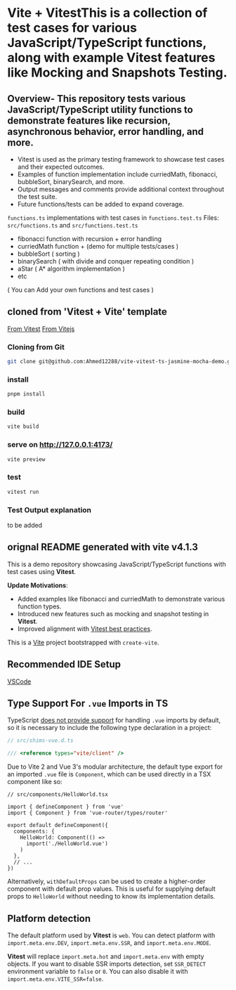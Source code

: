 # Vite + VitestThis is a collection of test cases for various JavaScript/TypeScript functions, along with example **Vitest** features like **Mocking** and **Snapshots Testing**.

## Overview- This repository tests various JavaScript/TypeScript utility functions to demonstrate features like recursion, asynchronous behavior, error handling, and more.
- Vitest is used as the primary testing framework to showcase test cases and their expected outcomes.
- Examples of function implementation include curriedMath, fibonacci, bubbleSort, binarySearch, and more.
- Output messages and comments provide additional context throughout the test suite.
- Future functions/tests can be added to expand coverage.

`functions.ts` implementations with test cases in `functions.test.ts`
Files: `src/functions.ts` and `src/functions.test.ts`
  
- fibonacci function with recursion + error handling
- curriedMath function +  (demo for multiple tests/cases )
- bubbleSort ( sorting )
- binarySearch ( with divide and conquer repeating condition )
- aStar ( A* algorithm implementation )
- etc 

( You can Add your own functions and test cases )

## cloned from 'Vitest + Vite' template

[ From Vitest](https://vitest.dev/)
[ From Vitejs](https://vitejs.dev/)

### Cloning from Git

```bash
git clone git@github.com:Ahmed12288/vite-vitest-ts-jasmine-mocha-demo.git
```

### install

```bash
pnpm install
```

### build

```bash
vite build
```

### serve on http://127.0.0.1:4173/

```bash
vite preview
```

### test


```bash
vitest run
```

### Test Output explanation

to be added


## orignal README generated with vite v4.1.3 


This is a demo repository showcasing JavaScript/TypeScript functions with test cases using **Vitest**.

**Update Motivations**:
- Added examples like fibonacci and curriedMath to demonstrate various function types.
- Introduced new features such as mocking and snapshot testing in **Vitest**.
- Improved alignment with [Vitest best practices](https://vitest.dev/guide/best-practices.html).



This is a [Vite](https://vitejs.dev) project bootstrapped with `create-vite`.

## Recommended IDE Setup

[VSCode](https://code.visualstudio.com/)

## Type Support For `.vue` Imports in TS

TypeScript [does not provide support](https://github.com/microsoft/TypeScript/issues/27302) for handling `.vue` imports by default, so it is necessary to include the following type declaration in a project:

```ts
// src/shims-vue.d.ts

/// <reference types="vite/client" />
```

Due to Vite 2 and Vue 3's modular architecture, the default type export for an imported `.vue` file is `Component`, which can be used directly in a TSX component like so:

```tsx
// src/components/HelloWorld.tsx

import { defineComponent } from 'vue'
import { Component } from 'vue-router/types/router'

export default defineComponent({
  components: {
    HelloWorld: Component(() =>
      import('./HelloWorld.vue')
    )
  },
  // ...
})
```

Alternatively, `withDefaultProps` can be used to create a higher-order component with default prop values. This is useful for supplying default props to `HelloWorld` without needing to know its implementation details.

## Platform detection

 The default platform used by **Vitest** is `web`. You can detect platform
 with `import.meta.env.DEV`, `import.meta.env.SSR`, and `import.meta.env.MODE`.

 **Vitest** will replace `import.meta.hot` and `import.meta.env` with empty
 objects. If you want to disable SSR imports detection, set
 `SSR_DETECT` environment variable to `false` or `0`. You can also disable it
 with `import.meta.env.VITE_SSR=false`.